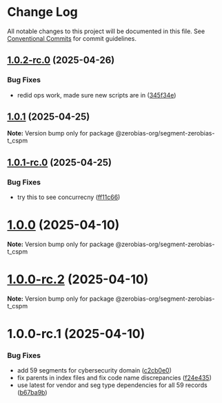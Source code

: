 # Change Log

All notable changes to this project will be documented in this file.
See [Conventional Commits](https://conventionalcommits.org) for commit guidelines.

## [1.0.2-rc.0](https://github.com/zerobias-org/segment/compare/@zerobias-org/segment-zerobias-t_cspm@1.0.1...@zerobias-org/segment-zerobias-t_cspm@1.0.2-rc.0) (2025-04-26)


### Bug Fixes

* redid ops work, made sure new scripts are in ([345f34e](https://github.com/zerobias-org/segment/commit/345f34ec926029dc141943b3e321676adb4a2888))





## [1.0.1](https://github.com/zerobias-org/segment/compare/@zerobias-org/segment-zerobias-t_cspm@1.0.1-rc.0...@zerobias-org/segment-zerobias-t_cspm@1.0.1) (2025-04-25)

**Note:** Version bump only for package @zerobias-org/segment-zerobias-t_cspm





## [1.0.1-rc.0](https://github.com/zerobias-org/segment/compare/@zerobias-org/segment-zerobias-t_cspm@1.0.0...@zerobias-org/segment-zerobias-t_cspm@1.0.1-rc.0) (2025-04-25)


### Bug Fixes

* try this to see concurrecny ([ff11c66](https://github.com/zerobias-org/segment/commit/ff11c66d67cb9f185098fd640d4139178d29ae22))





# [1.0.0](https://github.com/zerobias-org/segment/compare/@zerobias-org/segment-zerobias-t_cspm@1.0.0-rc.2...@zerobias-org/segment-zerobias-t_cspm@1.0.0) (2025-04-10)

**Note:** Version bump only for package @zerobias-org/segment-zerobias-t_cspm





# [1.0.0-rc.2](https://github.com/zerobias-org/segment/compare/@zerobias-org/segment-zerobias-t_cspm@1.0.0-rc.1...@zerobias-org/segment-zerobias-t_cspm@1.0.0-rc.2) (2025-04-10)

**Note:** Version bump only for package @zerobias-org/segment-zerobias-t_cspm





# 1.0.0-rc.1 (2025-04-10)


### Bug Fixes

* add 59 segments for cybersecurity domain ([c2cb0e0](https://github.com/zerobias-org/segment/commit/c2cb0e0c1f1eabb51d7f5a6ae6db98c1516fcdbe))
* fix parents in index files and fix code name discrepancies ([f24e435](https://github.com/zerobias-org/segment/commit/f24e4352453caaa05074cc6bb66ee8ed21a4f11d))
* use latest for vendor and seg type dependencies for all 59 records ([b67ba9b](https://github.com/zerobias-org/segment/commit/b67ba9bed7a90fad3b084161ebc603b5b35214b8))
